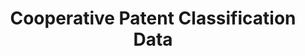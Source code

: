 ---
layout: default
bigquery: https://console.cloud.google.com/bigquery?p=patents-public-data&d=cpc&page=dataset
citation: '“Cooperative Patent Classification” by the EPO and USPTO, for public use. '
contributors: EPO, USPTO
cost: None
description: Cooperative Patent Classification Data contains the scheme and definitions
  of the Cooperative Patent Classification system for classifying patent documents.
  The CPC is the result of a partnership between the EPO and the USPTO in their joint
  effort to develop a common, internationally compatible classification system for
  technical documents, in particular patent publications, which will be used by both
  offices in the patent granting process
documentation: https://www.cooperativepatentclassification.org/cpcSchemeAndDefinitions
last_edit: 04/07/2022, 09:59:57
location: https://www.cooperativepatentclassification.org/index
maintained_by: USPTO, EPO
schema_fields:
- limiting_references
- residualReferences
- breakdownCode
- titlePart
- additional_only
- breakdown_code
- childGroups
- sizeCache
- definition
- child_groups
- title_part
- ipc_concordant
- date_revised
- ipcConcordant
- glossary
- residual_references
- status
- level
- limitingReferences
- synonyms
- informative_references
- notAllocatable
- titleFull
- informativeReferences
- application_references
- dateRevised
- parents
- applicationReferences
- title_full
- children
- symbol
- not_allocatable
shortname: cooperative_patent_classification
tags:
- patents
- science
title: Cooperative Patent Classification Data
uuid: 984374a7-16e9-4b35-9445-458daceb01bf
---
